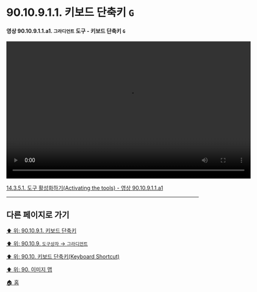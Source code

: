 # 90.10.9.1.1. 키보드 단축키 `G`

<a id="90-10-09-01-01-a1"></a>

#### 영상 90.10.9.1.1.a1. `그라디언트` 도구 - 키보드 단축키 `G`
<video controls="controls" width="640" height="360" src="https://github.com/wonder13662/gimp/assets/15767104/68b198a0-be89-413a-9493-508a950b48e1"></video>

[14.3.5.1. 도구 활성화하기(Activating the tools) - 영상 90.10.9.1.1.a1](./14-03-05-01-activating_the_tool.md#90-10-09-01-01-a1)

***

## 다른 페이지로 가기

[⬆️ 위: 90.10.9.1. 키보드 단축키](./90-10-09-01-00-keyboard_shortcut.md)

[⬆️ 위: 90.10.9. `도구상자` → `그라디언트`](./90-10-09-00-tool_box-gradient.md)

[⬆️ 위: 90.10. 키보드 단축키(Keyboard Shortcut)](./90-10-00-keyboard_shortcut.md)

[⬆️ 위: 90. 이미지 맵](./90-00-image-map.md)

[🏠 홈](./00-home.md)